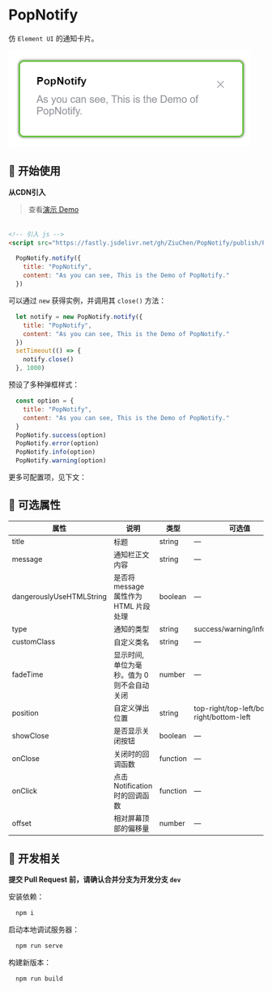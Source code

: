 # PopNotify

仿 `Element UI` 的通知卡片。

![image](./docs/image.png)

## 🚀 开始使用

**从CDN引入**

> 查看[演示 Demo](https://ziuchen.github.io/PopNotify/demo/Demo.html)

```html

<!-- 引入 js -->
<script src="https://fastly.jsdelivr.net/gh/ZiuChen/PopNotify/publish/PopNotify.min.js"></script>
```

```js
  PopNotify.notify({
    title: "PopNotify",
    content: "As you can see, This is the Demo of PopNotify."
  })
```

可以通过 `new` 获得实例，并调用其 `close()` 方法：

```js
  let notify = new PopNotify.notify({
    title: "PopNotify",
    content: "As you can see, This is the Demo of PopNotify."
  })
  setTimeout(() => {
    notify.close()
  }, 1000)
```

预设了多种弹框样式：

```js
  const option = {
    title: "PopNotify",
    content: "As you can see, This is the Demo of PopNotify."
  }
  PopNotify.success(option)
  PopNotify.error(option)
  PopNotify.info(option)
  PopNotify.warning(option)
```

更多可配置项，见下文：

## 📌 可选属性

| 属性                     | 说明                                        | 类型     | 可选值                                      | 默认值             |
| ------------------------ | ------------------------------------------- | -------- | ------------------------------------------- | ------------------ |
| title                    | 标题                                        | string   | —                                           | —                  |
| message                  | 通知栏正文内容                              | string   | —                                           | —                  |
| dangerouslyUseHTMLString | 是否将 message 属性作为 HTML 片段处理       | boolean  | —                                           | false              |
| type                     | 通知的类型                                  | string   | success/warning/info/error                  | info               |
| customClass              | 自定义类名                                  | string   | —                                           | undefined          |
| fadeTime                 | 显示时间, 单位为毫秒。值为 0 则不会自动关闭 | number   | —                                           | 4500               |
| position                 | 自定义弹出位置                              | string   | top-right/top-left/bottom-right/bottom-left | top-right          |
| showClose                | 是否显示关闭按钮                            | boolean  | —                                           | true               |
| onClose                  | 关闭时的回调函数                            | function | —                                           | () => {}           |
| onClick                  | 点击 Notification 时的回调函数              | function | —                                           | ()=>{this.close()} |
| offset                   | 相对屏幕顶部的偏移量                        | number   | —                                           | 0                  |

## 🚚 开发相关

**提交 Pull Request 前，请确认合并分支为开发分支 `dev`**

安装依赖：

```sh
  npm i
```

启动本地调试服务器：

```sh
  npm run serve
```

构建新版本：

```sh
  npm run build
```
